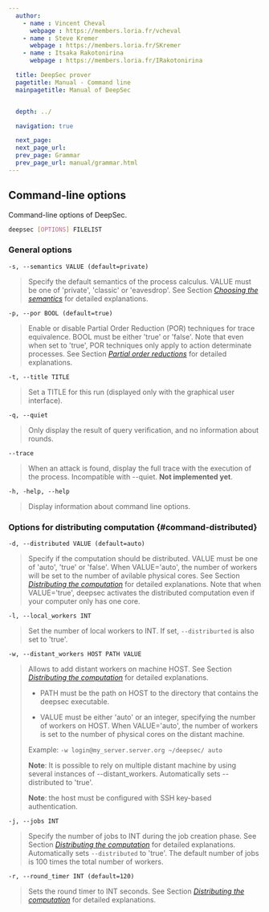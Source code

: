 ```yaml
---
  author:
    - name : Vincent Cheval
      webpage : https://members.loria.fr/vcheval
    - name : Steve Kremer
      webpage : https://members.loria.fr/SKremer
    - name : Itsaka Rakotonirina
      webpage : https://members.loria.fr/IRakotonirina

  title: DeepSec prover
  pagetitle: Manual - Command line
  mainpagetitle: Manual of DeepSec


  depth: ../

  navigation: true

  next_page:
  next_page_url:
  prev_page: Grammar
  prev_page_url: manual/grammar.html
---
```


## Command-line options

Command-line options of DeepSec.

```bash
deepsec [OPTIONS] FILELIST
```


### General options


    -s, --semantics VALUE (default=private)

>	Specify the default semantics of the process calculus. VALUE must
>	be one of 'private', 'classic' or 'eavesdrop'. See Section
>	[_Choosing the semantics_](#semantics) for detailed explanations.
        


    -p, --por BOOL (default=true)

>    Enable or disable Partial Order Reduction (POR) techniques for
>    trace equivalence. BOOL must be either 'true' or 'false'. Note
>    that even when set to 'true', POR techniques only apply to action
>    determinate processes. See Section
>    [_Partial order reductions_](#por) for detailed explanations.


    -t, --title TITLE

> 	Set a TITLE for this run (displayed only with the graphical
>   user interface).


    -q, --quiet

>   Only display the result of query verification, and no information
>   about rounds.


    --trace

>   When an attack is found, display the full trace with the execution of the process.
>   Incompatible with --quiet. **Not implemented yet**.


    -h, -help, --help
>   Display information about command line options.


### Options for distributing computation {#command-distributed}

    -d, --distributed VALUE (default=auto)

> Specify if the computation should be distributed. VALUE must be one
> of 'auto', 'true' or 'false'. When VALUE='auto', the number of
> workers will be set to the number of avilable physical cores. See
> Section [_Distributing the computation_](#distributed) for detailed
> explanations.  Note that when VALUE='true', deepsec activates the
> distributed computation even if your computer only has one core.


    -l, --local_workers INT

> Set the number of local workers to INT. If set, `--distriburted` is
> also set to 'true'.


    -w, --distant_workers HOST PATH VALUE

>  Allows to add distant workers on machine HOST. See Section
> [_Distributing the computation_](#distributed) for detailed
> explanations.
>
> * PATH must be the path on HOST to the directory that
> contains the deepsec executable.
>
> * VALUE must be either 'auto' or an
> integer, specifying the number of workers on HOST. When
> VALUE='auto', the number of workers is set to the number of physical
> cores on the distant machine.
>
>
> Example: `-w login@my_server.server.org ~/deepsec/ auto`
>
> **Note**: It is possible to rely on multiple distant machine by using
> several instances of --distant_workers. Automatically sets
> --distributed to 'true'.
>
> **Note**: the host must be configured with SSH key-based authentication.
>



    -j, --jobs INT

> Specify the number of jobs to INT during the job creation phase.
> See Section [_Distributing the computation_](#distributed) for
> detailed explanations.  Automatically sets `--distributed` to
> 'true'.  The default number of jobs is 100 times the total number of
> workers.


    -r, --round_timer INT (default=120)

> Sets the round timer to INT seconds. See Section
> [_Distributing the computation_](#distributed) for detailed
> explanations.

